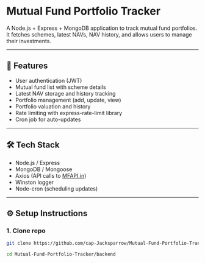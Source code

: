 # Mutual Fund Portfolio Tracker

A Node.js + Express + MongoDB application to track mutual fund portfolios.  
It fetches schemes, latest NAVs, NAV history, and allows users to manage their investments.

---

## 🚀 Features
- User authentication (JWT)
- Mutual fund list with scheme details
- Latest NAV storage and history tracking
- Portfolio management (add, update, view)
- Portfolio valuation and history
- Rate limiting with express-rate-limit library
- Cron job for auto-updates

---

## 🛠️ Tech Stack
- Node.js / Express
- MongoDB / Mongoose
- Axios (API calls to [MFAPI.in](https://www.mfapi.in))
- Winston logger
- Node-cron (scheduling updates)

---

## ⚙️ Setup Instructions

### 1. Clone repo
```bash
git clone https://github.com/cap-Jacksparrow/Mutual-Fund-Portfolio-Tracker.git

cd Mutual-Fund-Portfolio-Tracker/backend
